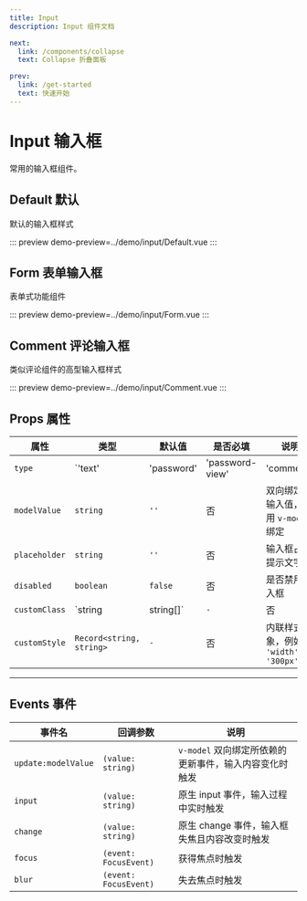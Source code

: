 ```yaml
---
title: Input
description: Input 组件文档

next:
  link: /components/collapse
  text: Collapse 折叠面板

prev:
  link: /get-started
  text: 快速开始
---
```


# Input 输入框

常用的输入框组件。

## Default 默认

默认的输入框样式

::: preview
demo-preview=../demo/input/Default.vue
:::

## Form 表单输入框

表单式功能组件

::: preview
demo-preview=../demo/input/Form.vue
:::

## Comment 评论输入框

类似评论组件的高型输入框样式

::: preview
demo-preview=../demo/input/Comment.vue
:::

## Props 属性

| 属性          | 类型                                                | 默认值   | 是否必填 | 说明                                      |
| ------------- | --------------------------------------------------- | -------- | -------- | ----------------------------------------- |
| `type`        | `'text' | 'password' | 'password-view' | 'comment'` | `'text'` | 否       | 输入框类型，决定外观和行为                |
| `modelValue`  | `string`                                            | `''`     | 否       | 双向绑定的输入值，使用 `v-model` 绑定     |
| `placeholder` | `string`                                            | `''`     | 否       | 输入框占位提示文字                        |
| `disabled`    | `boolean`                                           | `false`  | 否       | 是否禁用输入框                            |
| `customClass` | `string | string[]`                                 | `-`      | 否       | 自定义类名，可用于扩展样式                |
| `customStyle` | `Record<string, string>`                            | `-`      | 否       | 内联样式对象，例如 `{ 'width': '300px' }` |

------

## Events 事件

| 事件名              | 回调参数              | 说明                                                   |
| ------------------- | --------------------- | ------------------------------------------------------ |
| `update:modelValue` | `(value: string)`     | `v-model` 双向绑定所依赖的更新事件，输入内容变化时触发 |
| `input`             | `(value: string)`     | 原生 input 事件，输入过程中实时触发                    |
| `change`            | `(value: string)`     | 原生 change 事件，输入框失焦且内容改变时触发           |
| `focus`             | `(event: FocusEvent)` | 获得焦点时触发                                         |
| `blur`              | `(event: FocusEvent)` | 失去焦点时触发                                         |

